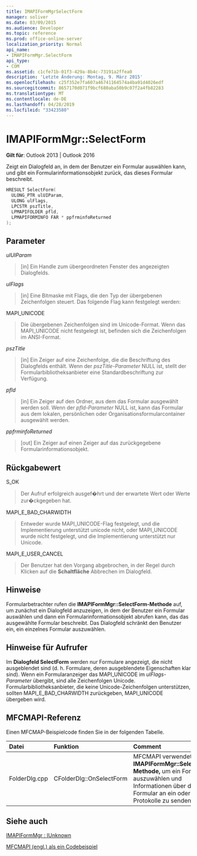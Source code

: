 ```yaml
---
title: IMAPIFormMgrSelectForm
manager: soliver
ms.date: 03/09/2015
ms.audience: Developer
ms.topic: reference
ms.prod: office-online-server
localization_priority: Normal
api_name:
- IMAPIFormMgr.SelectForm
api_type:
- COM
ms.assetid: c1cfe71b-01f3-429a-8b4c-73191a2ffea0
description: 'Letzte Änderung: Montag, 9. März 2015'
ms.openlocfilehash: c25f352e7fa607a46741164574a4ba91d4026edf
ms.sourcegitcommit: 8657170d071f9bcf680aba50b9c07f2a4fb82283
ms.translationtype: MT
ms.contentlocale: de-DE
ms.lasthandoff: 04/28/2019
ms.locfileid: "33423580"
---
```

# <a name="imapiformmgrselectform"></a>IMAPIFormMgr::SelectForm

  
  
**Gilt für**: Outlook 2013 | Outlook 2016 
  
Zeigt ein Dialogfeld an, in dem der Benutzer ein Formular auswählen kann, und gibt ein Formularinformationsobjekt zurück, das dieses Formular beschreibt.
  
```cpp
HRESULT SelectForm(
  ULONG_PTR ulUIParam,
  ULONG ulFlags,
  LPCSTR pszTitle,
  LPMAPIFOLDER pfld,
  LPMAPIFORMINFO FAR * ppfrminfoReturned
);
```

## <a name="parameters"></a>Parameter

 _ulUIParam_
  
> [in] Ein Handle zum übergeordneten Fenster des angezeigten Dialogfelds. 
    
 _ulFlags_
  
> [in] Eine Bitmaske mit Flags, die den Typ der übergebenen Zeichenfolgen steuert. Das folgende Flag kann festgelegt werden:
    
MAPI_UNICODE 
  
> Die übergebenen Zeichenfolgen sind im Unicode-Format. Wenn das MAPI_UNICODE nicht festgelegt ist, befinden sich die Zeichenfolgen im ANSI-Format.
    
 _pszTitle_
  
> [in] Ein Zeiger auf eine Zeichenfolge, die die Beschriftung des Dialogfelds enthält. Wenn der  _pszTitle-Parameter_ NULL ist, stellt der Formularbibliotheksanbieter eine Standardbeschriftung zur Verfügung. 
    
 _pfld_
  
> [in] Ein Zeiger auf den Ordner, aus dem das Formular ausgewählt werden soll. Wenn der  _pfld-Parameter_ NULL ist, kann das Formular aus dem lokalen, persönlichen oder Organisationsformularcontainer ausgewählt werden. 
    
 _ppfrminfoReturned_
  
> [out] Ein Zeiger auf einen Zeiger auf das zurückgegebene Formularinformationsobjekt.
    
## <a name="return-value"></a>Rückgabewert

S_OK 
  
> Der Aufruf erfolgreich ausgef�hrt und der erwartete Wert oder Werte zur�ckgegeben hat.
    
MAPI_E_BAD_CHARWIDTH 
  
> Entweder wurde MAPI_UNICODE-Flag festgelegt, und die Implementierung unterstützt unicode nicht, oder MAPI_UNICODE wurde nicht festgelegt, und die Implementierung unterstützt nur Unicode.
    
MAPI_E_USER_CANCEL 
  
> Der Benutzer hat den Vorgang abgebrochen, in der Regel durch Klicken auf die **Schaltfläche** Abbrechen im Dialogfeld. 
    
## <a name="remarks"></a>Hinweise

Formularbetrachter rufen die **IMAPIFormMgr::SelectForm-Methode** auf, um zunächst ein Dialogfeld anzuzeigen, in dem der Benutzer ein Formular auswählen und dann ein Formularinformationsobjekt abrufen kann, das das ausgewählte Formular beschreibt. Das Dialogfeld schränkt den Benutzer ein, ein einzelnes Formular auszuwählen. 
  
## <a name="notes-to-callers"></a>Hinweise für Aufrufer

Im **Dialogfeld SelectForm** werden nur Formulare angezeigt, die nicht ausgeblendet sind (d. h. Formulare, deren ausgeblendete Eigenschaften klar sind). Wenn ein Formularanzeiger das MAPI_UNICODE im  _ulFlags-Parameter_ übergibt, sind alle Zeichenfolgen Unicode. Formularbibliotheksanbieter, die keine Unicode-Zeichenfolgen unterstützen, sollten MAPI_E_BAD_CHARWIDTH zurückgeben, MAPI_UNICODE übergeben wird. 
  
## <a name="mfcmapi-reference"></a>MFCMAPI-Referenz

Einen MFCMAP-Beispielcode finden Sie in der folgenden Tabelle.
  
|**Datei**|**Funktion**|**Comment**|
|:-----|:-----|:-----|
|FolderDlg.cpp  <br/> |CFolderDlg::OnSelectForm  <br/> |MFCMAPI verwendet die **IMAPIFormMgr::SelectForm-Methode,** um ein Formular auszuwählen und Informationen über das Formular an ein oder mehrere Protokolle zu senden.  <br/> |
   
## <a name="see-also"></a>Siehe auch



[IMAPIFormMgr : IUnknown](imapiformmgriunknown.md)


[MFCMAPI (engl.) als ein Codebeispiel](mfcmapi-as-a-code-sample.md)

